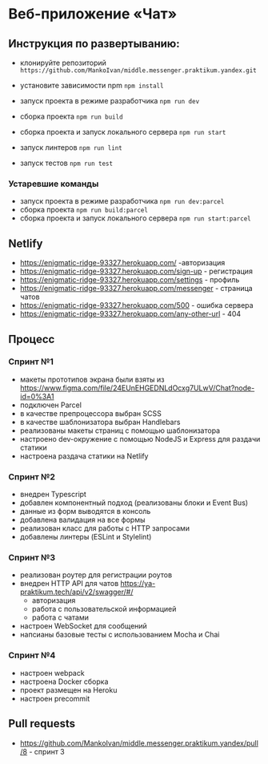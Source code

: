 # Веб-приложение «Чат»

## Инструкция по развертыванию:
- клонируйте репозиторий `https://github.com/MankoIvan/middle.messenger.praktikum.yandex.git`
- уcтановите зависимости npm `npm install`

- запуск проекта в режиме разработчика `npm run dev`
- сборка проекта `npm run build`
- сборка проекта и запуск локального сервера `npm run start`
- запуск линтеров `npm run lint`
- запуск тестов `npm run test`
### Устаревшие команды
- запуск проекта в режиме разработчика `npm run dev:parcel`
- сборка проекта `npm run build:parcel`
- сборка проекта и запуск локального сервера `npm run start:parcel`

## Netlify

- https://enigmatic-ridge-93327.herokuapp.com/ -авторизация
- https://enigmatic-ridge-93327.herokuapp.com/sign-up - регистрация
- https://enigmatic-ridge-93327.herokuapp.com/settings - профиль
- https://enigmatic-ridge-93327.herokuapp.com/messenger - страница чатов
- https://enigmatic-ridge-93327.herokuapp.com/500 - ошибка сервера
- https://enigmatic-ridge-93327.herokuapp.com/any-other-url - 404

## Процесс
### Спринт №1
- макеты прототипов экрана были взяты из https://www.figma.com/file/24EUnEHGEDNLdOcxg7ULwV/Chat?node-id=0%3A1
- подключен Parcel
- в качестве препроцессора выбран SCSS
- в качестве шаблонизатора выбран Handlebars
- реализованы макеты страниц с помощью шаблонизатора
- настроено dev-окружение с помощью NodeJS и Express для раздачи статики 
- настроена раздача статики на Netlify

### Спринт №2
- внедрен Typescript
- добавлен компонентный подход (реализованы блоки и Event Bus)
- данные из форм выводятся в консоль
- добавлена валидация на все формы
- реализован класс для работы с HTTP запросами
- добавлены линтеры (ESLint и Stylelint)

### Спринт №3
- реализован роутер для регистрации роутов
- внедрен HTTP API для чатов https://ya-praktikum.tech/api/v2/swagger/#/
    + авторизация
    + работа с пользовательской информацией
    + работа с чатами
- настроен WebSocket для сообщений
- напсианы базовые тесты с использованием Mocha и Chai

### Спринт №4
- настроен webpack
- настроена Docker сборка
- проект размещен на Heroku
- настроен precommit

## Pull requests
- https://github.com/MankoIvan/middle.messenger.praktikum.yandex/pull/8 - спринт 3
